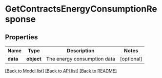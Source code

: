# GetContractsEnergyConsumptionResponse

## Properties
Name | Type | Description | Notes
------------ | ------------- | ------------- | -------------
**data** | **object** | The energy consumption data | [optional] 

[[Back to Model list]](../README.md#documentation-for-models) [[Back to API list]](../README.md#documentation-for-api-endpoints) [[Back to README]](../README.md)

